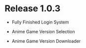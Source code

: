 # Release 1.0.3

* Fully Finished Login System

* Anime Game Version Selection

* Anime Game Version Downloader
